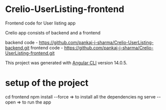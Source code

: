# Crelio-UserListing-frontend

Frontend code for User listing app

Crelio app consists of backend and a frontend

backend code - https://github.com/pankaj-j-sharma/Crelio-UserListing-backend.git
frontend code - https://github.com/pankaj-j-sharma/Crelio-UserListing-frontend.git

This project was generated with [Angular CLI](https://github.com/angular/angular-cli) version 14.0.5.

# setup of the project 
cd frontend
npm install --force  => to install all the dependencies 
ng serve --open => to run the app 

